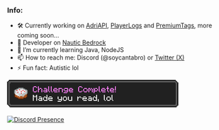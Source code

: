 ### Info:

- 🛠 Currently working on [AdriAPI](https://github.com/Adrigamer2950/AdriAPI), [PlayerLogs](https://github.com/Adrigamer2950/PlayerLogs) and [PremiumTags](https://github.com/Adrigamer2950/PremiumTags), more coming soon...
- 👀 Developer on [Nautic Bedrock](https://discord.gg/nauticbedrock)
- 🌱 I’m currently learning Java, NodeJS
- 📫 How to reach me: Discord (@soycantabro) or [Twitter (X)](https://x.com/adrigamer2950)
- ⚡ Fun fact: Autistic lol

![made_you_read](https://raw.githubusercontent.com/Adrigamer2950/Adrigamer2950/main/made_you_read.png)
<br></br>
[![Discord Presence](https://lanyard.cnrad.dev/api/353104236491309056)](https://discord.com/users/353104236491309056)
